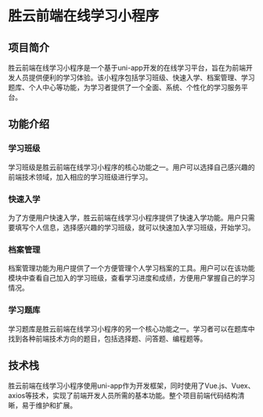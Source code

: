 # 胜云前端在线学习小程序

## 项目简介

胜云前端在线学习小程序是一个基于uni-app开发的在线学习平台，旨在为前端开发人员提供便利的学习体验。该小程序包括学习班级、快速入学、档案管理、学习题库、个人中心等功能，为学习者提供了一个全面、系统、个性化的学习服务平台。

## 功能介绍

### 学习班级

学习班级是胜云前端在线学习小程序的核心功能之一。用户可以选择自己感兴趣的前端技术领域，加入相应的学习班级进行学习。

### 快速入学

为了方便用户快速入学，胜云前端在线学习小程序提供了快速入学功能。用户只需要填写个人信息，选择感兴趣的学习班级，就可以快速加入学习班级，开始学习。

### 档案管理

档案管理功能为用户提供了一个方便管理个人学习档案的工具。用户可以在该功能模块中查看自己加入的学习班级，查看学习进度和成绩，方便用户掌握自己的学习情况。

### 学习题库

学习题库是胜云前端在线学习小程序的另一个核心功能之一。学习者可以在题库中找到各种前端技术方向的题目，包括选择题、问答题、编程题等。

## 技术栈

胜云前端在线学习小程序使用uni-app作为开发框架，同时使用了Vue.js、Vuex、axios等技术，实现了前端开发人员所需的基本功能。整个项目前端代码结构清晰，易于维护和扩展。